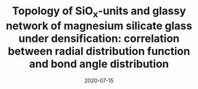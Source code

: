 ---
title: "Topology of SiO<sub>x</sub>-units and glassy network of magnesium silicate glass under densification: correlation between radial distribution function and bond angle distribution"
collection: publications
link: https://iopscience.iop.org/article/10.1088/1361-651X/ab9bb4/meta
excerpt: '<p>Topology of SiO<sub>x</sub> units and glassy network of magnesium silicate glass at different pressures are investigated by molecular dynamics simulation to clarify its microstructure under compression. Results show that SiO<sub>x</sub>-topology and glassy network structure are significantly dependent on pressure. At ambient pressure, the –Si–O– glassy network in Mg<sub>2</sub>SiO<sub>4</sub> glass is split into subnets/clusters. Under compression, the small subnets tend to merge each other forming larger ones. The decrease of Si–O–Si bond angle under compression that accompanies a formation of edge- and face-sharing bonds between SiO<sub>x</sub> units results in the first peak splitting of Si–Si PRDF at high pressure. In particular, the investigation also reveals a tight correlation between PRDFs (Si–Si, Mg–Mg, Si–Mg, O–O) and BADs (Si–O–Si, Mg–O–Mg, Mg–O–Si, O–T–O (T = Si, Mg)), respectively. The spatial distribution of corner-, edge- and face-sharing bonds is not uniform but forming subnets/clusters. The clusters of face-sharing bonds form rigid particles embedding into mixture clusters of corner- and edge-sharing bonds. Size distribution of subnets/clusters (SiO<sub>x</sub>-cluster as well as clusters of corner-, edge- and face-sharing bonds) under compression also has been investigated to clarify the intermediate range order. The characteristic change of PRDFs under compression in the relationship with microstructural change and the mechanism of magnesium ions incorporation into –Si–O– network is also discussed in detail.</p>
'
date: 2020-07-15
venue: 'Modelling and Simulation in Materials Science and Engineering'
citationurl: 'http://academicpages.github.io/files/Son_2020.bib'
paperurl: 'http://academicpages.github.io/files/Son_2020.pdf'
---